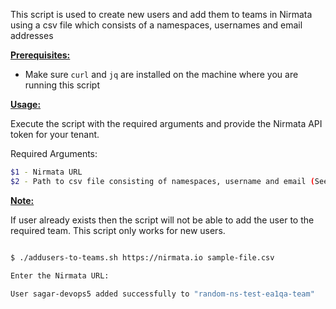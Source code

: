 This script is used to create new users and add them to teams in Nirmata using a csv file which consists of a namespaces, usernames and email addresses

<ins>**Prerequisites:**</ins>

- Make sure `curl` and `jq` are installed on the machine where you are running this script

<ins>**Usage:**</ins>

Execute the script with the required arguments and provide the Nirmata API token for your tenant. 

Required Arguments:
```sh
$1 - Nirmata URL
$2 - Path to csv file consisting of namespaces, username and email (See example csv file for reference)

```

<ins>**Note:**</ins> 

If user already exists then the script will not be able to add the user to the required team. This script only works for new users.

```sh

$ ./addusers-to-teams.sh https://nirmata.io sample-file.csv

Enter the Nirmata URL:

User sagar-devops5 added successfully to "random-ns-test-ea1qa-team"



```

